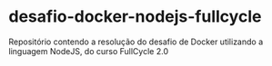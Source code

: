 # desafio-docker-nodejs-fullcycle
Repositório contendo a resolução do desafio de Docker utilizando a linguagem NodeJS, do curso FullCycle 2.0
